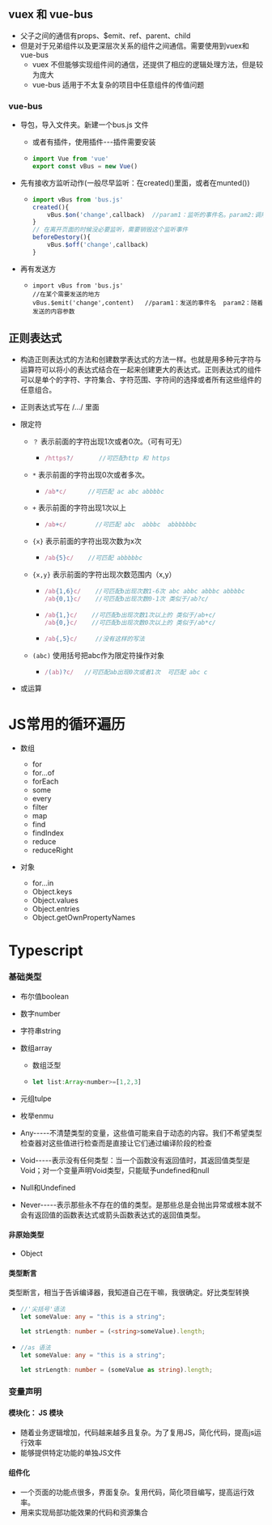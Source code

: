 ## vuex 和 vue-bus

+ 父子之间的通信有props、$emit、ref、parent、child
+ 但是对于兄弟组件以及更深层次关系的组件之间通信。需要使用到vuex和vue-bus
  + vuex 不但能够实现组件间的通信，还提供了相应的逻辑处理方法，但是较为庞大
  + vue-bus 适用于不太复杂的项目中任意组件的传值问题

### vue-bus

+ 导包，导入文件夹。新建一个bus.js 文件

  + 或者有插件，使用插件---插件需要安装

  - ```js
    import Vue from 'vue'
    export const vBus = new Vue()
    ```

+ 先有接收方监听动作(一般尽早监听：在created()里面，或者在munted())

  + ```js
    import vBus from 'bus.js'
    created(){
        vBus.$on('change',callback)  //param1：监听的事件名。param2:调用的回调函数
    }
    // 在离开页面的时候没必要监听，需要销毁这个监听事件
    beforeDestory(){
        vBus.$off('change',callback)
    }
    ```

- 再有发送方

  - ```JS
    import vBus from 'bus.js'
    //在某个需要发送的地方 
    vBus.$emit('change',content)   //param1：发送的事件名  param2：随着发送的内容参数
    ```

## 正则表达式

+ 构造正则表达式的方法和创建数学表达式的方法一样。也就是用多种元字符与运算符可以将小的表达式结合在一起来创建更大的表达式。正则表达式的组件可以是单个的字符、字符集合、字符范围、字符间的选择或者所有这些组件的任意组合。

+ 正则表达式写在 /.../ 里面

+ 限定符

  + `？`   表示前面的字符出现1次或者0次。（可有可无）

    + ```js
      /https?/       //可匹配http 和 https
      ```

  + `*`  表示前面的字符出现0次或者多次。

    + ```js
      /ab*c/      //可匹配 ac abc abbbbc
      ```

  + `+` 表示前面的字符出现1次以上

    + ```js
      /ab+c/        //可匹配 abc  abbbc  abbbbbbc
      ```

  + `{x}` 表示前面的字符出现次数为x次

    + ```js
      /ab{5}c/    //可匹配 abbbbbc
      ```

  + `{x,y}` 表示前面的字符出现次数范围内（x,y） 

    + ```js
      /ab{1,6}c/    //可匹配b出现次数1-6次 abc abbc abbbc abbbbc                                                 abbbbbc  abbbbbbc
      /ab{0,1}c/    //可匹配b出现次数0-1次 类似于/ab?c/
      ```

    + ```js
      /ab{1,}c/    //可匹配b出现次数1次以上的 类似于/ab+c/
      /ab{0,}c/    //可匹配b出现次数0次以上的 类似于/ab*c/
      ```

    + ```js
      /ab{,5}c/     //没有这样的写法
      ```

  + `(abc)` 使用括号把abc作为限定符操作对象

    + ```js
      /(ab)?c/   //可匹配ab出现0次或者1次  可匹配 abc c
      ```

+ 或运算



# JS常用的循环遍历

+ 数组
  + for
  + for...of
  + forEach
  + some
  + every
  + filter
  + map
  + find
  + findIndex
  + reduce
  + reduceRight

+ 对象

  + for...in
  + Object.keys
  + Object.values
  + Object.entries
  + Object.getOwnPropertyNames

# Typescript

### 基础类型

+ 布尔值boolean

+ 数字number

+ 字符串string

+ 数组array

  + 数组泛型 

  + ```js
    let list:Array<number>=[1,2,3]
    ```

+ 元组tulpe
+ 枚举enmu
+ Any-----不清楚类型的变量，这些值可能来自于动态的内容。我们不希望类型检查器对这些值进行检查而是直接让它们通过编译阶段的检查

+ Void-----表示没有任何类型：当一个函数没有返回值时，其返回值类型是Void；对一个变量声明Void类型，只能赋予undefined和null
+ Null和Undefined
+ Never-----表示那些永不存在的值的类型。是那些总是会抛出异常或根本就不会有返回值的函数表达式或箭头函数表达式的返回值类型。

#### 非原始类型

+ Object 

#### 类型断言

类型断言，相当于告诉编译器，我知道自己在干嘛，我很确定。好比类型转换

+ ```typescript
  //'尖括号'语法
  let someValue: any = "this is a string";
  
  let strLength: number = (<string>someValue).length;
  ```

+ ```typescript
  //as 语法
  let someValue: any = "this is a string";
  
  let strLength: number = (someValue as string).length;
  ```




### 变量声明







#### 模块化： JS 模块

+ 随着业务逻辑增加，代码越来越多且复杂。为了复用JS，简化代码，提高js运行效率
+ 能够提供特定功能的单独JS文件

#### 组件化

+ 一个页面的功能点很多，界面复杂。复用代码，简化项目编写，提高运行效率。
+ 用来实现局部功能效果的代码和资源集合